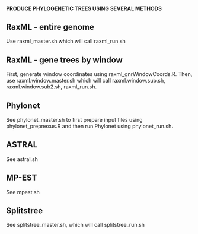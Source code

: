 #### PRODUCE PHYLOGENETIC TREES USING SEVERAL METHODS ####

## RaxML - entire genome
Use raxml_master.sh which will call raxml_run.sh

## RaxML - gene trees by window
First, generate window coordinates using raxml_gnrWindowCoords.R. Then, use raxml.window.master.sh which will call raxml.window.sub.sh, raxml.window.sub2.sh, raxml_run.sh.

## Phylonet
See phylonet_master.sh to first prepare input files using phylonet_prepnexus.R and then run Phylonet using phylonet_run.sh.

## ASTRAL
See astral.sh

## MP-EST
See mpest.sh

## Splitstree
See splitstree_master.sh, which will call splitstree_run.sh
